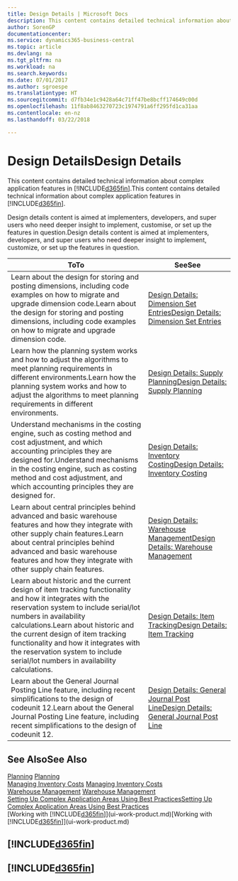 ```yaml
---
title: Design Details | Microsoft Docs
description: This content contains detailed technical information about complex application features in Business Central.
author: SorenGP
documentationcenter: 
ms.service: dynamics365-business-central
ms.topic: article
ms.devlang: na
ms.tgt_pltfrm: na
ms.workload: na
ms.search.keywords: 
ms.date: 07/01/2017
ms.author: sgroespe
ms.translationtype: HT
ms.sourcegitcommit: d7fb34e1c9428a64c71ff47be8bcff174649c00d
ms.openlocfilehash: 11f8ab8463270723c1974791a6ff295fd1ca31aa
ms.contentlocale: en-nz
ms.lasthandoff: 03/22/2018

---
```

# <a name="design-details"></a><span data-ttu-id="68dc0-103">Design Details</span><span class="sxs-lookup"><span data-stu-id="68dc0-103">Design Details</span></span>
<span data-ttu-id="68dc0-104">This content contains detailed technical information about complex application features in [!INCLUDE[d365fin](includes/d365fin_md.md)].</span><span class="sxs-lookup"><span data-stu-id="68dc0-104">This content contains detailed technical information about complex application features in [!INCLUDE[d365fin](includes/d365fin_md.md)].</span></span>  

 <span data-ttu-id="68dc0-105">Design details content is aimed at implementers, developers, and super users who need deeper insight to implement, customise, or set up the features in question.</span><span class="sxs-lookup"><span data-stu-id="68dc0-105">Design details content is aimed at implementers, developers, and super users who need deeper insight to implement, customize, or set up the features in question.</span></span>  

|<span data-ttu-id="68dc0-106">**To**</span><span class="sxs-lookup"><span data-stu-id="68dc0-106">**To**</span></span>|<span data-ttu-id="68dc0-107">**See**</span><span class="sxs-lookup"><span data-stu-id="68dc0-107">**See**</span></span>|  
|------------|-------------|  
|<span data-ttu-id="68dc0-108">Learn about the design for storing and posting dimensions, including code examples on how to migrate and upgrade dimension code.</span><span class="sxs-lookup"><span data-stu-id="68dc0-108">Learn about the design for storing and posting dimensions, including code examples on how to migrate and upgrade dimension code.</span></span>|[<span data-ttu-id="68dc0-109">Design Details: Dimension Set Entries</span><span class="sxs-lookup"><span data-stu-id="68dc0-109">Design Details: Dimension Set Entries</span></span>](design-details-dimension-set-entries.md)|  
|<span data-ttu-id="68dc0-110">Learn how the planning system works and how to adjust the algorithms to meet planning requirements in different environments.</span><span class="sxs-lookup"><span data-stu-id="68dc0-110">Learn how the planning system works and how to adjust the algorithms to meet planning requirements in different environments.</span></span>|[<span data-ttu-id="68dc0-111">Design Details: Supply Planning</span><span class="sxs-lookup"><span data-stu-id="68dc0-111">Design Details: Supply Planning</span></span>](design-details-supply-planning.md)|  
|<span data-ttu-id="68dc0-112">Understand mechanisms in the costing engine, such as costing method and cost adjustment, and which accounting principles they are designed for.</span><span class="sxs-lookup"><span data-stu-id="68dc0-112">Understand mechanisms in the costing engine, such as costing method and cost adjustment, and which accounting principles they are designed for.</span></span>|[<span data-ttu-id="68dc0-113">Design Details: Inventory Costing</span><span class="sxs-lookup"><span data-stu-id="68dc0-113">Design Details: Inventory Costing</span></span>](design-details-inventory-costing.md)|  
|<span data-ttu-id="68dc0-114">Learn about central principles behind advanced and basic warehouse features and how they integrate with other supply chain features.</span><span class="sxs-lookup"><span data-stu-id="68dc0-114">Learn about central principles behind advanced and basic warehouse features and how they integrate with other supply chain features.</span></span>|[<span data-ttu-id="68dc0-115">Design Details: Warehouse Management</span><span class="sxs-lookup"><span data-stu-id="68dc0-115">Design Details: Warehouse Management</span></span>](design-details-warehouse-management.md)|  
|<span data-ttu-id="68dc0-116">Learn about historic and the current design of item tracking functionality and how it integrates with the reservation system to include serial/lot numbers in availability calculations.</span><span class="sxs-lookup"><span data-stu-id="68dc0-116">Learn about historic and the current design of item tracking functionality and how it integrates with the reservation system to include serial/lot numbers in availability calculations.</span></span>|[<span data-ttu-id="68dc0-117">Design Details: Item Tracking</span><span class="sxs-lookup"><span data-stu-id="68dc0-117">Design Details: Item Tracking</span></span>](design-details-item-tracking.md)|  
|<span data-ttu-id="68dc0-118">Learn about the General Journal Posting Line feature, including recent simplifications to the design of codeunit 12.</span><span class="sxs-lookup"><span data-stu-id="68dc0-118">Learn about the General Journal Posting Line feature, including recent simplifications to the design of codeunit 12.</span></span>|[<span data-ttu-id="68dc0-119">Design Details: General Journal Post Line</span><span class="sxs-lookup"><span data-stu-id="68dc0-119">Design Details: General Journal Post Line</span></span>](design-details-general-journal-post-line.md)|  

## <a name="see-also"></a><span data-ttu-id="68dc0-120">See Also</span><span class="sxs-lookup"><span data-stu-id="68dc0-120">See Also</span></span>  
 <span data-ttu-id="68dc0-121">[Planning](production-planning.md) </span><span class="sxs-lookup"><span data-stu-id="68dc0-121">[Planning](production-planning.md) </span></span>  
 <span data-ttu-id="68dc0-122">[Managing Inventory Costs](finance-manage-inventory-costs.md) </span><span class="sxs-lookup"><span data-stu-id="68dc0-122">[Managing Inventory Costs](finance-manage-inventory-costs.md) </span></span>  
 <span data-ttu-id="68dc0-123">[Warehouse Management](warehouse-manage-warehouse.md) </span><span class="sxs-lookup"><span data-stu-id="68dc0-123">[Warehouse Management](warehouse-manage-warehouse.md) </span></span>  
 [<span data-ttu-id="68dc0-124">Setting Up Complex Application Areas Using Best Practices</span><span class="sxs-lookup"><span data-stu-id="68dc0-124">Setting Up Complex Application Areas Using Best Practices</span></span>](set-up-complex-application-areas-using-best-practices.md)  
 <span data-ttu-id="68dc0-125">[Working with [!INCLUDE[d365fin](includes/d365fin_md.md)]](ui-work-product.md)</span><span class="sxs-lookup"><span data-stu-id="68dc0-125">[Working with [!INCLUDE[d365fin](includes/d365fin_md.md)]](ui-work-product.md)</span></span>

 ## [!INCLUDE[d365fin](includes/free_trial_md.md)]  
 ## [!INCLUDE[d365fin](includes/training_link_md.md)]

